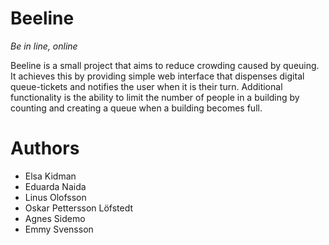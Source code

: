 # Beeline

_Be in line, online_

Beeline is a small project that aims to reduce crowding caused by queuing.
It achieves this by providing simple web interface that dispenses digital
queue-tickets and notifies the user when it is their turn. Additional
functionality is the ability to limit the number of people in a building
by counting and creating a queue when a building becomes full.

# Authors

- Elsa Kidman
- Eduarda Naida
- Linus Olofsson
- Oskar Pettersson Löfstedt
- Agnes Sidemo
- Emmy Svensson
